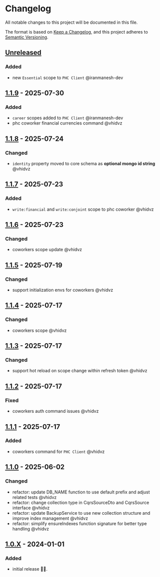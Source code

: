 # Changelog

All notable changes to this project will be documented in this file.

The format is based on [Keep a Changelog](https://keepachangelog.com/en/1.1.0/),
and this project adheres to [Semantic Versioning](https://semver.org/spec/v2.0.0.html).

## [Unreleased]

### Added

- new `Essential` scope to `PHC Client` @iranmanesh-dev

## [1.1.9] - 2025-07-30

### Added

- `career` scopes added to `PHC Client` @iranmanesh-dev
- phc coworker financial currencies command @vhidvz

## [1.1.8] - 2025-07-24

### Changed

- `identity` property moved to core schema as **optional mongo id string** @vhidvz

## [1.1.7] - 2025-07-23

### Added

- `write:financial` and `write:conjoint` scope to phc coworker @vhidvz

## [1.1.6] - 2025-07-23

### Changed

- coworkers scope update @vhidvz

## [1.1.5] - 2025-07-19

### Changed

- support initialization envs for coworkers @vhidvz

## [1.1.4] - 2025-07-17

### Changed

- coworkers scope @vhidvz

## [1.1.3] - 2025-07-17

### Changed

- support hot reload on scope change within refresh token @vhidvz

## [1.1.2] - 2025-07-17

### Fixed

- coworkers auth command issues @vhidvz

## [1.1.1] - 2025-07-17

### Added

- coworkers command for `PHC Client` @vhidvz

## [1.1.0] - 2025-06-02

### Changed

- refactor: update DB_NAME function to use default prefix and adjust related tests @vhidvz
- refactor: change collection type in CqrsSourceDto and CqrsSource interface @vhidvz
- refactor: update BackupService to use new collection structure and improve index management @vhidvz
- refactor: simplify ensureIndexes function signature for better type handling @vhidvz

## [1.0.X] - 2024-01-01

### Added

- initial release 🎉​🎊​.

[unreleased]: https://github.com/wenex-org/client-backend/compare/1.1.9...HEAD
[1.1.9]: https://github.com/wenex-org/client-backend/compare/1.1.8...1.1.9
[1.1.8]: https://github.com/wenex-org/client-backend/compare/1.1.7...1.1.8
[1.1.7]: https://github.com/wenex-org/client-backend/compare/1.1.6...1.1.7
[1.1.6]: https://github.com/wenex-org/client-backend/compare/1.1.5...1.1.6
[1.1.5]: https://github.com/wenex-org/client-backend/compare/1.1.4...1.1.5
[1.1.4]: https://github.com/wenex-org/client-backend/compare/1.1.3...1.1.4
[1.1.3]: https://github.com/wenex-org/client-backend/compare/1.1.2...1.1.3
[1.1.2]: https://github.com/wenex-org/client-backend/compare/1.1.1...1.1.2
[1.1.1]: https://github.com/wenex-org/client-backend/compare/1.1.0...1.1.1
[1.1.0]: https://github.com/wenex-org/client-backend/compare/1.0.21...1.1.0
[1.0.X]: https://github.com/wenex-org/client-backend/releases/tag/1.0.21
